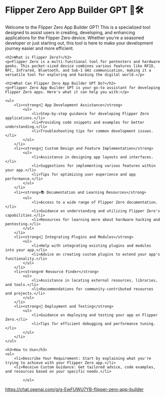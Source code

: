  <title>Flipper Zero App Builder GPT</title>


  <h1>Flipper Zero App Builder GPT 🐬🛠️</h1>
    <p>Welcome to the Flipper Zero App Builder GPT! This is a specialized tool designed to assist users in creating, developing, and enhancing applications for the Flipper Zero device. Whether you're a seasoned developer or just starting out, this tool is here to make your development journey easier and more efficient.</p>

    <h2>What is Flipper Zero?</h2>
    <p>Flipper Zero is a multi-functional tool for pentesters and hardware geeks. This pocket-sized device combines various features like RFID, NFC, Infrared, Bluetooth, and Sub-1 GHz communication, making it a versatile tool for exploring and hacking the digital world.</p>

    <h2>What Can Flipper Zero App Builder GPT Do?</h2>
    <p>Flipper Zero App Builder GPT is your go-to assistant for developing Flipper Zero apps. Here's what it can help you with:</p>

    <ul>
        <li><strong>📝 App Development Assistance</strong>
            <ul>
                <li>Step-by-step guidance for developing Flipper Zero applications.</li>
                <li>Providing code snippets and examples for better understanding.</li>
                <li>Troubleshooting tips for common development issues.</li>
            </ul>
        </li>
        <li><strong>🎨 Custom Design and Feature Implementation</strong>
            <ul>
                <li>Assistance in designing app layouts and interfaces.</li>
                <li>Suggestions for implementing various features within your app.</li>
                <li>Tips for optimizing user experience and app performance.</li>
            </ul>
        </li>
        <li><strong>📚 Documentation and Learning Resources</strong>
            <ul>
                <li>Access to a wide range of Flipper Zero documentation.</li>
                <li>Guidance on understanding and utilizing Flipper Zero's capabilities.</li>
                <li>Resources for learning more about hardware hacking and pentesting.</li>
            </ul>
        </li>
        <li><strong>🧩 Integrating Plugins and Modules</strong>
            <ul>
                <li>Help with integrating existing plugins and modules into your app.</li>
                <li>Advice on creating custom plugins to extend your app's functionality.</li>
            </ul>
        </li>
        <li><strong>🌐 Resource Finder</strong>
            <ul>
                <li>Assistance in locating external resources, libraries, and tools.</li>
                <li>Recommendations for community-contributed resources and projects.</li>
            </ul>
        </li>
        <li><strong>🚀 Deployment and Testing</strong>
            <ul>
                <li>Guidance on deploying and testing your app on Flipper Zero.</li>
                <li>Tips for efficient debugging and performance tuning.</li>
            </ul>
        </li>
    </ul>

    <h3>How to Use</h3>
    <ol>
        <li>Describe Your Requirement: Start by explaining what you're trying to achieve with your Flipper Zero app.</li>
        <li>Receive Custom Guidance: Get tailored advice, code examples, and resources based on your specific needs.</li>

            </ol>
        
https://chat.openai.com/g/g-EwFUWU7YB-flipper-zero-app-builder





